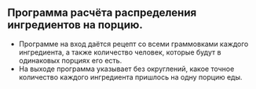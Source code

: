 ## Программа расчёта распределения ингредиентов на порцию. 

- Программе на вход даётся рецепт со всеми граммовками каждого ингредиента, а также количество человек, которые будут в одинаковых порциях его есть. 
- На выходе программа указывает без округлений, какое точное количество каждого ингредиента пришлось на одну порцию еды.